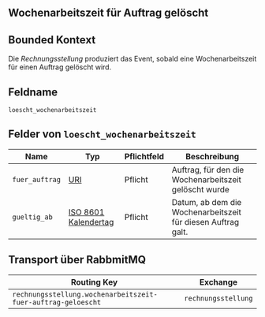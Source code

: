 ## Wochenarbeitszeit für Auftrag gelöscht

## Bounded Kontext

Die _Rechnungsstellung_ produziert das Event, sobald eine Wochenarbeitszeit für einen Auftrag gelöscht wird.

## Feldname

`loescht_wochenarbeitszeit`

## Felder von `loescht_wochenarbeitszeit`

| Name | Typ  | Pflichtfeld  | Beschreibung  |
|---|---|---|---|
| `fuer_auftrag` | [URI](https://tools.ietf.org/html/rfc3986)  | Pflicht  | Auftrag, für den die Wochenarbeitszeit gelöscht wurde |
| `gueltig_ab` | [ISO 8601 Kalendertag](https://en.wikipedia.org/wiki/ISO_8601)  | Pflicht  | Datum, ab dem die Wochenarbeitszeit für diesen Auftrag galt. |


## Transport über RabbmitMQ

| Routing Key  | Exchange  |
|---|---|
| `rechnungsstellung.wochenarbeitszeit-fuer-auftrag-geloescht` | `rechnungsstellung`  |
